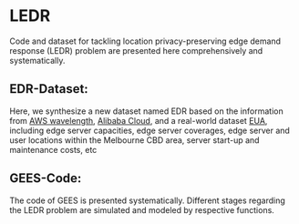 # LEDR
Code and dataset for tackling location privacy-preserving edge demand response (LEDR) problem are presented here comprehensively and systematically.

## EDR-Dataset:
Here, we synthesize a new dataset named EDR based on the information from [AWS wavelength](https://aws.amazon.com/wavelength/features/), [Alibaba Cloud](https://github.com/alibaba/clusterdata), and a real-world dataset [EUA](https://github.com/swinedge/eua-dataset), including edge server capacities, edge server coverages, edge server and user locations within the Melbourne CBD area, server start-up and maintenance costs, etc

## GEES-Code:
The code of GEES is presented systematically. Different stages regarding the LEDR problem are simulated and modeled by respective functions.
